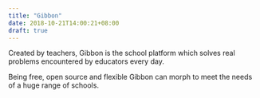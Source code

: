```yaml
---
title: "Gibbon"
date: 2018-10-21T14:00:21+08:00
draft: true
---
```


Created by teachers, Gibbon is the school platform which 
solves real problems encountered by educators every day.

Being free, open source and flexible Gibbon can morph
to meet the needs of a huge range of schools.
